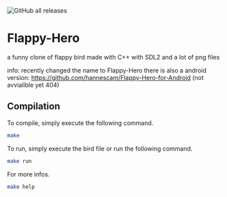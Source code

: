 ![GitHub all releases](https://img.shields.io/github/downloads/hannescam/Flappy-Hero/total)
# Flappy-Hero
a funny clone of flappy bird made with C++ with SDL2 and a lot of png files

info: recently changed the name to Flappy-Hero
there is also a android version: https://github.com/hannescam/Flappy-Hero-for-Android (not avvialible yet 404)
## Compilation
To compile, simply execute the following command.

```bash
make
```
To run, simply execute the bird file or run the following command.

```bash
make run
```
For more infos.

```bash
make help
```
